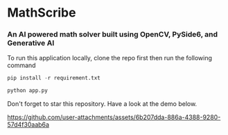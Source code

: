 # MathScribe
### An AI powered math solver built using OpenCV, PySide6, and Generative AI

To run this application locally, clone the repo first then run the following command
```python
pip install -r requirement.txt
```

```python
python app.py
```

Don't forget to star this repository. Have a look at the demo below.


https://github.com/user-attachments/assets/6b207dda-886a-4388-9280-57d4f30aab6a

